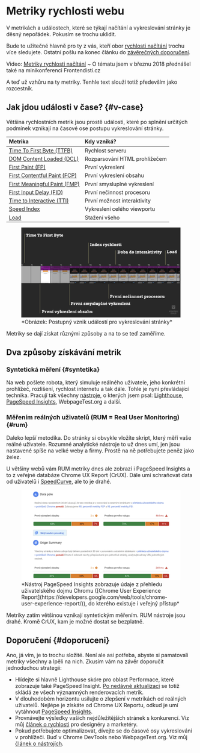 # Metriky rychlosti webu

V metrikách a událostech, které se týkají načítání a vykreslování stránky je děsný nepořádek. Pokusím se trochu uklidit.

Bude to užitečné hlavně pro ty z vás, kteří obor [rychlosti načítání](https://www.vzhurudolu.cz/rychlost-nacitani) trochu více sledujete. Ostatní pošlu na konec článku do [závěrečných doporučení](#doporuceni).

<p class="video">
Video: <a href="https://www.youtube.com/watch?v=fR9n_yi050g">Metriky rychlosti načítání</a> ~ O tématu jsem v březnu 2018 přednášel také na minikonferenci Frontendisti.cz
</p>

A teď už vzhůru na ty metriky. Tenhle text slouží totiž především jako rozcestník.

## Jak jdou události v čase? {#v-case}

Většina rychlostních metrik jsou prostě události, které po splnění určitých podmínek vznikají na časové ose postupu vykreslování stránky.

| Metrika                                        |  Kdy vzniká?                  |
|:-----------------------------------------------|:------------------------------|
| [Time To First Byte (TTFB)](ttfb.md)           | Rychlost serveru              |
| [DOM Content Loaded (DCL)](udalost-dcl.md)     | Rozparsování HTML prohlížečem |
| [First Paint (FP)](metrika-fp.md)              | První vykreslení              |
| [First Contentful Paint (FCP)](metrika-fcp.md) | První vykreslení obsahu       |
| [First Meaningful Paint (FMP)](metrika-fmp.md) | První smysluplné vykreslení   |
| [First Input Delay (FID)](metrika-fid.md)      | První nečinnost procesoru     |
| [Time to Interactive (TTI)](metrika-tti.md)    | První možnost interaktivity   |
| [Speed Index](speedindex.md)                   | Vykreslení celého viewportu   |
| [Load](load.md)                                | Stažení všeho                 |

<figure>
<img src="../dist/images/original/metriky-rychlosti.jpg" alt="">
<figcaption markdown="1">
*Obrázek: Postupný vznik událostí pro vykreslování stránky*
</figcaption>
</figure>

Metriky se dají získat různými způsoby a na to se teď zaměříme.

## Dva způsoby získávání metrik

### Syntetická měření {#syntetika}

Na web pošlete robota, který simuluje reálného uživatele, jeho konkrétní prohlížeč, rozlišení, rychlost internetu a tak dále. Tohle je nyní převládající technika. Pracují tak všechny [nástroje](rychlost-nastroje.md), o kterých jsem psal: [Lighthouse](lighthouse.md), [PageSpeed Insights](pagespeed-insights.md), WebpageTest.org a další.

<!-- AdSnippet -->

### Měřením reálných uživatelů (RUM = Real User Monitoring) {#rum}

Daleko lepší metodika. Do stránky si obvykle vložíte skript, který měří vaše reálné uživatele. Rozumné analytické nástroje to už dnes umí, jen jsou nastavené spíše na velké weby a firmy. Prostě na ně potřebujete peněz jako želez.

U většiny webů vám RUM metriky dnes ale zobrazí i PageSpeed Insights a to z veřejné databáze Chrome UX Report (CrUX). Dále umí schraňovat data od uživatelů i [SpeedCurve](speedcurve.md), ale to je drahé.

<figure>
<img src="../dist/images/original/pagespeed-insights-crux.jpg" alt="">
<figcaption markdown="1">
*Nástroj PageSpeed Insights zobrazuje údaje z přehledu uživatelského dojmu Chromu ([Chrome User Experience Report](https://developers.google.com/web/tools/chrome-user-experience-report/)), do kterého existuje i veřejný přístup*
</figcaption>
</figure>

Metriky zatím většinou vznikají syntetickým měřením. RUM nástroje jsou drahé. Kromě CrUX, kam je možné dostat se bezplatně.

## Doporučení {#doporuceni}

Ano, já vím, je to trochu složité. Není ale asi potřeba, abyste si pamatovali metriky všechny a lpěli na nich. Zkusím vám na závěr doporučit jednoduchou strategii:

- Hlídejte si hlavně Lighthouse skóre pro oblast Performace, které zobrazuje také PageSpeed Insight. [Po nedávné aktualizaci](https://www.vzhurudolu.cz/blog/112-metriky-cile) se totiž skládá ze všech významných renderovacích metrik.
- V dlouhodobém horizontu usilujte o zlepšení v metrikách od reálných uživatelů. Nejlépe je získáte od Chrome UX Reportu, odkud je umí vytáhnout [PageSpeed Insights](pagespeed-insights.md).
- Provnávejte výsledky vašich nejdůležitějších stránek s konkurencí. Viz můj [článek o rychlosti](rychlost-designeri.md) pro designéry a marketéry.
- Pokud potřebujete optimalizovat, dívejte se do časové osy vykreslování v prohlížeči. Buď v Chrome DevTools nebo WebpageTest.org. Viz můj [článek o nástrojích](rychlost-nastroje.md).

<!-- AdSnippet -->
